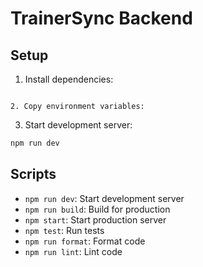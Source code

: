 # TrainerSync Backend

## Setup

1. Install dependencies:
```

2. Copy environment variables:
```

3. Start development server:
```bash
npm run dev
```

## Scripts

- `npm run dev`: Start development server
- `npm run build`: Build for production
- `npm start`: Start production server
- `npm test`: Run tests
- `npm run format`: Format code
- `npm run lint`: Lint code